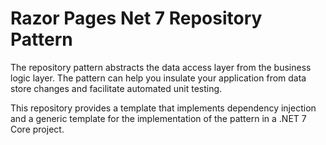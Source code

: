 ﻿# Razor Pages Net 7 Repository Pattern

The repository pattern abstracts the data access layer from the business logic layer. The pattern can help you insulate your application from data store changes and facilitate automated unit testing.

This repository provides a template that implements dependency injection and a generic template for the implementation of the pattern in a .NET 7 Core project. 
